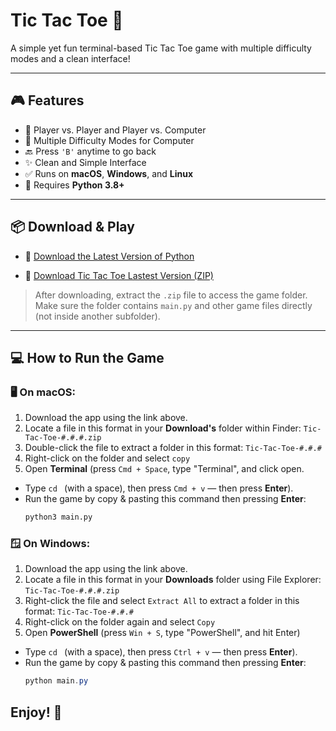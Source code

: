 # Tic Tac Toe 🧩

A simple yet fun terminal-based Tic Tac Toe game with multiple difficulty modes and a clean interface!

---

## 🎮 Features

- 👥 Player vs. Player and Player vs. Computer
- 🧠 Multiple Difficulty Modes for Computer
- 🔙 Press `'B'` anytime to go back
- ✨ Clean and Simple Interface
- ✅ Runs on **macOS**, **Windows**, and **Linux**
- 🐍 Requires **Python 3.8+**

---

## 📦 Download & Play

- 🔗 [Download the Latest Version of Python](https://www.python.org/downloads/)

- 💾 [Download Tic Tac Toe Lastest Version (ZIP)](https://github.com/VoltedSwitch/Tic-Tac-Toe/archive/refs/tags/v1.0.0.zip)

> After downloading, extract the `.zip` file to access the game folder. Make sure the folder contains `main.py` and other game files directly (not inside another subfolder).

---

## 💻 How to Run the Game

### 🖥️ On macOS:

1. Download the app using the link above.
2. Locate a file in this format in your **Download's** folder within Finder: `Tic-Tac-Toe-#.#.#.zip`
3. Double-click the file to extract a folder in this format: `Tic-Tac-Toe-#.#.#`
4. Right-click on the folder and select `copy`
5. Open **Terminal** (press `Cmd + Space`, type "Terminal", and click open.
- Type `cd ` (with a space), then press `Cmd + v` — then press **Enter**).
- Run the game by copy & pasting this command then pressing **Enter**:
   ```bash
   python3 main.py

### 🪟 On Windows:

1. Download the app using the link above.
2. Locate a file in this format in your **Downloads** folder using File Explorer: `Tic-Tac-Toe-#.#.#.zip`
3. Right-click the file and select `Extract All` to extract a folder in this format: `Tic-Tac-Toe-#.#.#`
4. Right-click on the folder again and select `Copy`
5. Open **PowerShell** (press `Win + S`, type "PowerShell", and hit Enter)
- Type `cd ` (with a space), then press `Ctrl + v` — then press **Enter**).
- Run the game by copy & pasting this command then pressing **Enter**:
   ```powershell
   python main.py
   
## Enjoy! 🎉
